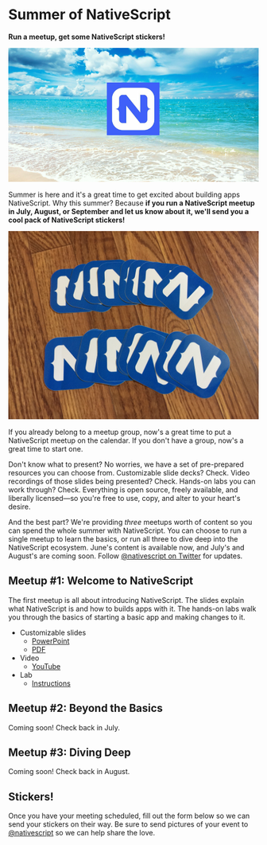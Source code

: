 # Summer of NativeScript

**Run a meetup, get some NativeScript stickers!**

![](images/logo.png)

Summer is here and it's a great time to get excited about building apps NativeScript. Why this summer? Because **if you run a NativeScript meetup in July, August, or September and let us know about it, we'll send you a cool pack of NativeScript stickers!**

![](images/stickers.jpg)

If you already belong to a meetup group, now's a great time to put a NativeScript meetup on the calendar. If you don't have a group, now's a great time to start one.

Don't know what to present? No worries, we have a set of pre-prepared resources you can choose from. Customizable slide decks? Check. Video recordings of those slides being presented? Check. Hands-on labs you can work through? Check. Everything is open source, freely available, and liberally licensed—so you're free to use, copy, and alter to your heart's desire.

And the best part? We're providing *three* meetups worth of content so you can spend the whole summer with NativeScript. You can choose to run a single meetup to learn the basics, or run all three to dive deep into the NativeScript ecosystem. June's content is available now, and July's and August's are coming soon. Follow [@nativescript on Twitter](https://twitter.com/nativescript) for updates.

## Meetup #1: Welcome to NativeScript

The first meetup is all about introducing NativeScript. The slides explain what NativeScript is and how to builds apps with it. The hands-on labs walk you through the basics of starting a basic app and making changes to it.

* Customizable slides
    * [PowerPoint](june/slides.pptx)
    * [PDF](june/slides.pdf)
* Video
    * [YouTube](https://www.youtube.com/watch?v=Rw7oAu3yiik)
* Lab
    * [Instructions](june/lab.md)

## Meetup #2: Beyond the Basics

Coming soon! Check back in July.

## Meetup #3: Diving Deep

Coming soon! Check back in August.

## Stickers!

Once you have your meeting scheduled, fill out the form below so we can send your stickers on their way. Be sure to send pictures of your event to [@nativescript](https://twitter.com/nativescript) so we can help share the love.